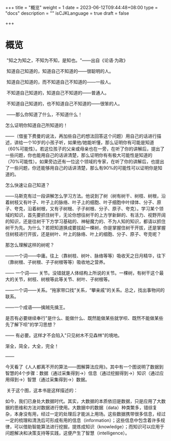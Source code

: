 +++
title = "概览"
weight = 1
date = 2023-06-12T09:44:48+08:00
type = "docs"
description = ""
isCJKLanguage = true
draft = false

+++

# 概览



​	"知之为知之，不知为不知，是知也。"——出自《论语·为政》

​	知道自己知道的，知道自己不知道的——很聪明的人。

​	知道自己知道的，而不知道自己不知道的——一般人。

​	不知道自己知道的，知道自己不知道的——普通人。

​	不知道自己知道的，也不知道自己不知道的——很笨的人。

​		——那么你知道了什么，不知道什么！



怎么证明你知道自己所知道的！

——（借鉴下费曼的说法，再加些自己的想法回答这个问题）用自己的话进行描述，讲给一个10岁的小孩子听，如果他/她能听懂，那么证明你有可能是知道（60%可能性）。若这位孩子的父亲或母亲也在一旁，在听了你的讲解后，提出了一些问题，你也能用自己的话讲清楚，那么证明你有有极大可能性是知道的（70%可能性）。如果旁边还有一位这个领域的专家，在听了你的讲解后，也提出了一些问题，你还能够用自己的话讲清楚，那么有90%的可能性可以证明你是知道的。



怎么快速让自己知道？

——马斯克有过一段讲解怎么学习方法。他说到了树（树有树干、树枝、树根，沿着树枝又有叶子、叶子上的脉络、叶子上的细胞、叶子细胞中叶绿体、分子、原子、夸克，沿着树根，又有子树根、子子树根、分子、原子、夸克）。学习某个领域的知识，首先要抓住树干，无论你想往树干的上方学新鲜的、有活力、视野开阔的知识，还是往树干下方学习基础的、神秘魔力的、不为人知的知识，都请以抓住树干为先。为什么？若把知道换成要拔起一棵树，你是掌握住树干开拔，还是掌握住树枝进行开拔，还是树叶、叶上的脉络、叶上的细胞、分子、原子、夸克呢？

那怎么理解这样的树呢？

——一个词——中庸。往上（靠树枝、树叶、脉络等等）吸收天之日月精华，往下（靠树根、子树根、子子树根等等）吸收地之营养。

—— 一个词—— 关节。没错就是人体结构上所说的关节。一棵树，有树干这个最大的关节，树枝、树根等此等关节、树叶、子树根等。

——一个词——关系。“拖家带口找”关系，“攀亲戚”的关系。总之，找出事物间的联系。

——一个成语——擒贼先擒王。



是否有必要继续奉行"是什么、能做什么、既然能做某些就学呗、既然不能做某些先了解下呗"的学习思想？

—— 有必要。这样才不会陷入"只见树木不见森林"的境地。



渐全，简全，大全，完全！

—— 



​	今天看了《人人都离不开的算法——图解算法应用》。其中有一个图说明了数据到智慧的4个步骤：数据（通过采集得到->）信息（通过挖掘得到->）知识（通过应用得到->）智慧（通过采集得到->）数据。

​	关于这个图，这本书是这样描述的：

​	如今，我们已身处大数据时代。其实，大数据的本质依旧是数据，只是应用了大数据的思维和方法对数据进行使用。大数据中的数据（data）种类繁多，错综复杂，本身没有用，经过一定的处理后才能派上用场。这些数据携带很多信息，经过一定的梳理和清洗后可形成有用的信息（information）；这些信息中包含着许多规律，可以借助智能算法进行挖掘，提炼成知识（knowledge）；而知识可以应用于问题解决和决策支持等实践，这便产生了智慧（intelligence）。

